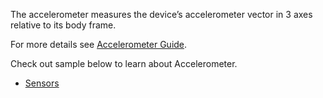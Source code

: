 ﻿The accelerometer measures the device’s accelerometer vector in 3 axes relative to its body frame.

For more details see [Accelerometer Guide](https://docs.tizen.org/application/dotnet/guides/location-sensors/device-sensors#accelerometer).

Check out sample below to learn about Accelerometer.

 - [Sensors](https://github.com/Samsung/Tizen-CSharp-Samples/tree/master/Wearable/Sensors)